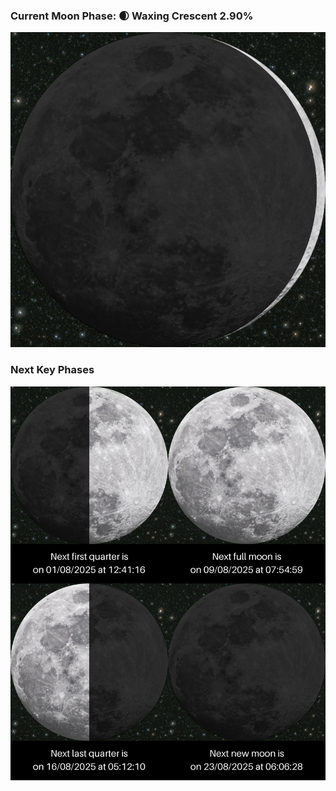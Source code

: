 ### Current Moon Phase: 🌒 Waxing Crescent 2.90%
![Moon Phase](moonphase.png)
### Next Key Phases
![Gallery](gallery.png)